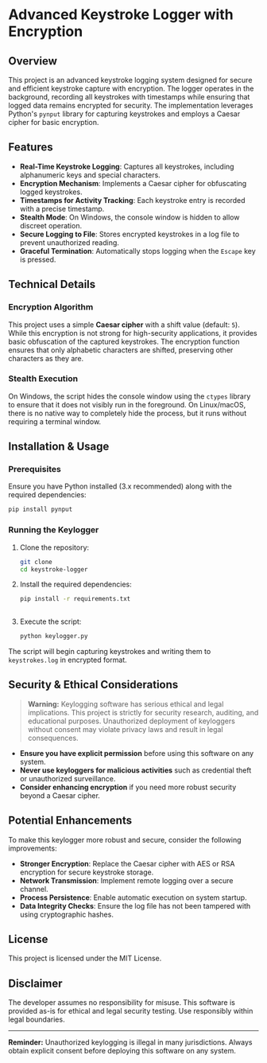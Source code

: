 # Advanced Keystroke Logger with Encryption

## Overview
This project is an advanced keystroke logging system designed for secure and efficient keystroke capture with encryption. The logger operates in the background, recording all keystrokes with timestamps while ensuring that logged data remains encrypted for security. The implementation leverages Python's `pynput` library for capturing keystrokes and employs a Caesar cipher for basic encryption.

## Features
- **Real-Time Keystroke Logging**: Captures all keystrokes, including alphanumeric keys and special characters.
- **Encryption Mechanism**: Implements a Caesar cipher for obfuscating logged keystrokes.
- **Timestamps for Activity Tracking**: Each keystroke entry is recorded with a precise timestamp.
- **Stealth Mode**: On Windows, the console window is hidden to allow discreet operation.
- **Secure Logging to File**: Stores encrypted keystrokes in a log file to prevent unauthorized reading.
- **Graceful Termination**: Automatically stops logging when the `Escape` key is pressed.

## Technical Details
### Encryption Algorithm
This project uses a simple **Caesar cipher** with a shift value (default: `5`). While this encryption is not strong for high-security applications, it provides basic obfuscation of the captured keystrokes. The encryption function ensures that only alphabetic characters are shifted, preserving other characters as they are.


### Stealth Execution
On Windows, the script hides the console window using the `ctypes` library to ensure that it does not visibly run in the foreground. On Linux/macOS, there is no native way to completely hide the process, but it runs without requiring a terminal window.

## Installation & Usage
### Prerequisites
Ensure you have Python installed (3.x recommended) along with the required dependencies:
```bash
pip install pynput
```

### Running the Keylogger
1. Clone the repository:
   ```bash
   git clone 
   cd keystroke-logger
   ```
2. Install the required dependencies:
   ```bash
   pip install -r requirements.txt
    
4. Execute the script:
   ```bash
   python keylogger.py
   ```

The script will begin capturing keystrokes and writing them to `keystrokes.log` in encrypted format.

## Security & Ethical Considerations
> **Warning:** Keylogging software has serious ethical and legal implications. This project is strictly for security research, auditing, and educational purposes. Unauthorized deployment of keyloggers without consent may violate privacy laws and result in legal consequences.

- **Ensure you have explicit permission** before using this software on any system.
- **Never use keyloggers for malicious activities** such as credential theft or unauthorized surveillance.
- **Consider enhancing encryption** if you need more robust security beyond a Caesar cipher.

## Potential Enhancements
To make this keylogger more robust and secure, consider the following improvements:
- **Stronger Encryption**: Replace the Caesar cipher with AES or RSA encryption for secure keystroke storage.
- **Network Transmission**: Implement remote logging over a secure channel.
- **Process Persistence**: Enable automatic execution on system startup.
- **Data Integrity Checks**: Ensure the log file has not been tampered with using cryptographic hashes.

## License
This project is licensed under the MIT License.

## Disclaimer
The developer assumes no responsibility for misuse. This software is provided as-is for ethical and legal security testing. Use responsibly within legal boundaries.

---

**Reminder:** Unauthorized keylogging is illegal in many jurisdictions. Always obtain explicit consent before deploying this software on any system.

